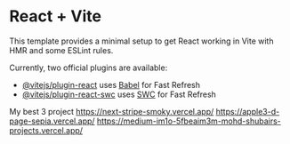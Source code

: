 # React + Vite

This template provides a minimal setup to get React working in Vite with HMR and some ESLint rules.

Currently, two official plugins are available:

- [@vitejs/plugin-react](https://github.com/vitejs/vite-plugin-react/blob/main/packages/plugin-react/README.md) uses [Babel](https://babeljs.io/) for Fast Refresh
- [@vitejs/plugin-react-swc](https://github.com/vitejs/vite-plugin-react-swc) uses [SWC](https://swc.rs/) for Fast Refresh

My best 3 project 
https://next-stripe-smoky.vercel.app/
https://apple3-d-page-sepia.vercel.app/
https://medium-im1o-5fbeaim3m-mohd-shubairs-projects.vercel.app/
